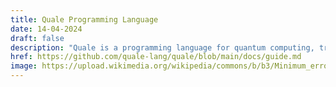 ```yaml
---
title: Quale Programming Language
date: 14-04-2024
draft: false
description: "Quale is a programming language for quantum computing, translating to OpenQASM IR."
href: https://github.com/quale-lang/quale/blob/main/docs/guide.md
image: https://upload.wikimedia.org/wikipedia/commons/b/b3/Minimum_error_quantum_state_discrimination_-_animation.gif
---
```


